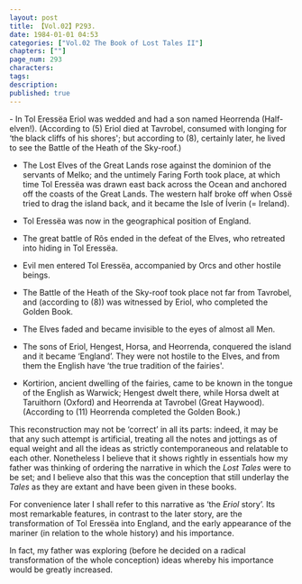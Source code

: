 ```yaml
---
layout: post
title: 【Vol.02】P293.
date: 1984-01-01 04:53
categories: ["Vol.02 The Book of Lost Tales II"]
chapters: [""]
page_num: 293
characters: 
tags: 
description: 
published: true
---
```


<p style="text-indent: 0;">
-   In Tol Eressëa Eriol was wedded and had a son named Heorrenda (Half-elven!). (According to (5) Eriol died at Tavrobel, consumed with longing for ‘the black cliffs of his shores'; but according to (8), certainly later, he lived to see the Battle of the Heath of the Sky-roof.)
</p>

-   The Lost Elves of the Great Lands rose against the dominion of the servants of Melko; and the untimely Faring Forth took place, at which time Tol Eressëa was drawn east back across the Ocean and anchored off the coasts of the Great Lands. The western half broke off when Ossë tried to drag the island back, and it became the Isle of Íverin (= Ireland).

-   Tol Eressëa was now in the geographical position of England.

-   The great battle of Rôs ended in the defeat of the Elves, who retreated into hiding in Tol Eressëa.

-   Evil men entered Tol Eressëa, accompanied by Orcs and other hostile beings.

-   The Battle of the Heath of the Sky-roof took place not far from Tavrobel, and (according to (8)) was witnessed by Eriol, who completed the Golden Book.

-   The Elves faded and became invisible to the eyes of almost all Men.

-   The sons of Eriol, Hengest, Horsa, and Heorrenda, conquered the island and it became ‘England’. They were not hostile to the Elves, and from them the English have ‘the true tradition of the fairies'.

-   Kortirion, ancient dwelling of the fairies, came to be known in the tongue of the English as Warwick; Hengest dwelt there, while Horsa dwelt at Taruithorn (Oxford) and Heorrenda at Tavrobel (Great Haywood). (According to (11) Heorrenda completed the Golden Book.)

This reconstruction may not be ‘correct’ in all its parts: indeed, it may be that any such attempt is artificial, treating all the notes and jottings as of equal weight and all the ideas as strictly contemporaneous and relatable to each other. Nonetheless I believe that it shows rightly in essentials how my father was thinking of ordering the narrative in which the <I>Lost Tales </I>were to be set; and I believe also that this was the conception that still underlay the <I>Tales </I>as they are extant and have been given in these books.

For convenience later I shall refer to this narrative as ‘the <I>Eriol </I>story’. Its most remarkable features, in contrast to the later story, are the transformation of Tol Eressëa into England, and the early appearance of the mariner (in relation to the whole history) and his importance.

In fact, my father was exploring (before he decided on a radical transformation of the whole conception) ideas whereby his importance would be greatly increased.


